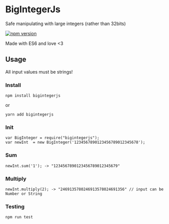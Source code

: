 # BigIntegerJs
Safe manipulating with large integers (rather than 32bits)

[![npm version](https://badge.fury.io/js/bigintegerjs.svg)](https://badge.fury.io/js/bigintegerjs)

Made with ES6 and love <3

## Usage
All input values must be strings!

### Install
```
npm install bigintegerjs
```
or
```
yarn add bigintegerjs
```

### Init
```
var BigInteger = require("bigintegerjs");
var newInt  = new BigInteger('1234567890123456789012345678');
```
### Sum
```
newInt.sum('1'); -> "1234567890123456789012345679"
```
### Multiply
```
newInt.multiply(2); -> "2469135780246913578024691356" // input can be Number or String 
```
### Testing
```
npm run test
```
